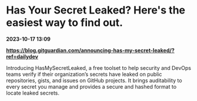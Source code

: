 # Has Your Secret Leaked? Here's the easiest way to find out.

**2023-10-17 13:09**

**https://blog.gitguardian.com/announcing-has-my-secret-leaked/?ref=dailydev**

Introducing HasMySecretLeaked, a free toolset to help security and DevOps teams verify if their organization’s secrets have leaked on public repositories, gists, and issues on GitHub projects. It brings auditability to every secret you manage and provides a secure and hashed format to locate leaked secrets.